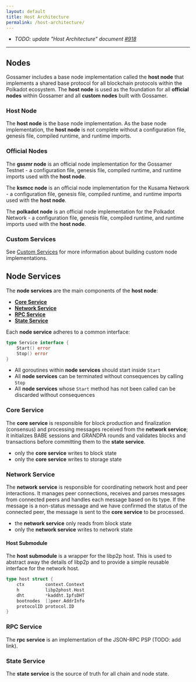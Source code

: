 ```yaml
---
layout: default
title: Host Architecture
permalink: /host-architecture/
---
```


- _TODO: update "Host Architecture" document [#918](https://github.com/ChainSafe/gossamer/issues/918)_

---

## Nodes

Gossamer includes a base node implementation called the **host node** that implements a shared base protocol for all blockchain protocols within the Polkadot ecosystem. The **host node** is used as the foundation for all **official nodes** within Gossamer and all **custom nodes** built with Gossamer.

### Host Node

The **host node** is the base node implementation. As the base node implementation, the **host node** is not complete without a configuration file, genesis file, compiled runtime, and runtime imports.

### Official Nodes

The **gssmr node** is an official node implementation for the Gossamer Testnet - a configuration file, genesis file, compiled runtime, and runtime imports used with the **host node**.

The **ksmcc node** is an official node implementation for the Kusama Network - a configuration file, genesis file, compiled runtime, and runtime imports used with the **host node**.

The **polkadot node** is an official node implementation for the Polkadot Network - a configuration file, genesis file, compiled runtime, and runtime imports used with the **host node**.

### Custom Services

See [Custom Services](/advanced/custom-servives) for more information about building custom node implementations.

## Node Services

The **node services** are the main components of the **host node**:

- **[Core Service](#core-service)**
- **[Network Service](#network-service)**
- **[RPC Service](#rpc-service)**
- **[State Service](#state-service)**

Each **node service** adheres to a common interface:

```go
type Service interface {
	Start() error
	Stop() error
}
```

- All goroutines within **node services** should start inside `Start`
- All **node services**  can be terminated without consequences by calling `Stop`
- All **node services** whose `Start` method has not been called can be discarded without consequences

### Core Service

The **core service** is responsible for block production and finalization (consensus) and processing messages received from the **network service**; it initializes BABE sessions and GRANDPA rounds and validates blocks and transactions before committing them to the **state service**. 

- only the **core service** writes to block state
- only the **core service** writes to storage state

### Network Service

The **network service** is responsible for coordinating network host and peer interactions. It manages peer connections, receives and parses messages from connected peers and handles each message based on its type. If the message is a non-status message and we have confirmed the status of the connected peer, the message is sent to the **core service** to be processed.

- the **network service** only reads from block state
- only the **network service** writes to network state

#### Host Submodule

The **host submodule** is a wrapper for the libp2p host. This is used to abstract away the details of libp2p and to provide a simple reusable interface for the network host.

```go
type host struct {
	ctx        context.Context
	h          libp2phost.Host
	dht        *kaddht.IpfsDHT
	bootnodes  []peer.AddrInfo
	protocolID protocol.ID
}
```


### RPC Service

The **rpc service** is an implementation of the JSON-RPC PSP (TODO: add link).

### State Service

The **state service** is the source of truth for all chain and node state.

